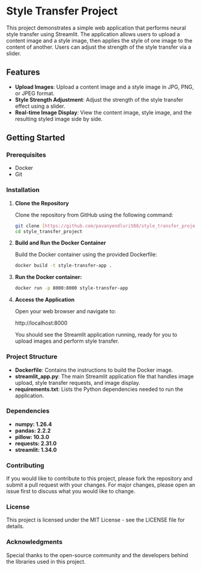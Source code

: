 # Style Transfer Project

This project demonstrates a simple web application that performs neural style transfer using Streamlit. The application allows users to upload a content image and a style image, then applies the style of one image to the content of another. Users can adjust the strength of the style transfer via a slider.

## Features

* **Upload Images**: Upload a content image and a style image in JPG, PNG, or JPEG format.
* **Style Strength Adjustment**: Adjust the strength of the style transfer effect using a slider.
* **Real-time Image Display**: View the content image, style image, and the resulting styled image side by side.

## Getting Started

### Prerequisites

* Docker
* Git

### Installation

1. **Clone the Repository**

   Clone the repository from GitHub using the following command:

   ```bash
   git clone [https://github.com/pavanyendluri588/style_transfer_project.git](https://github.com/pavanyendluri588/style_transfer_project.git)
   cd style_transfer_project

2. **Build and Run the Docker Container**

   Build the Docker container using the provided Dockerfile:
   ```bash
   docker build -t style-transfer-app .

3. **Run the Docker container:**

   ```bash
   docker run -p 8000:8000 style-transfer-app

4. **Access the Application**

   Open your web browser and navigate to:

   http://localhost:8000

   You should see the Streamlit application running, ready for you to upload images and perform style transfer.

### Project Structure
   * **Dockerfile**: Contains the instructions to build the Docker image.
   * **streamlit_app.py**: The main Streamlit application file that handles image upload, style transfer requests, and image display.
   * **requirements.txt**: Lists the Python dependencies needed to run the application.

### Dependencies
   * **numpy: 1.26.4**
   * **pandas: 2.2.2**
   * **pillow: 10.3.0**
   * **requests: 2.31.0**
   * **streamlit: 1.34.0**



### Contributing
   
   If you would like to contribute to this project, please fork the repository and submit a pull request with your changes. For major changes, please open an issue first to discuss what you would like to change.   

### License

   This project is licensed under the MIT License - see the LICENSE file for details.

### Acknowledgments

   Special thanks to the open-source community and the developers behind the libraries used in this project. 
